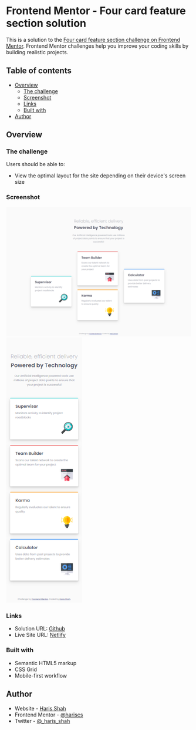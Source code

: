 # Frontend Mentor - Four card feature section solution

This is a solution to the [Four card feature section challenge on Frontend Mentor](https://www.frontendmentor.io/challenges/four-card-feature-section-weK1eFYK). Frontend Mentor challenges help you improve your coding skills by building realistic projects.

## Table of contents

- [Overview](#overview)
  - [The challenge](#the-challenge)
  - [Screenshot](#screenshot)
  - [Links](#links)
  - [Built with](#built-with)
- [Author](#author)

## Overview

### The challenge

Users should be able to:

- View the optimal layout for the site depending on their device's screen size

### Screenshot

![](./desktop.png)
![](./mobile.png)

### Links

- Solution URL: [Github](https://github.com/hariscs/four-cards)
- Live Site URL: [Netlify](https://your-live-site-url.com)

### Built with

- Semantic HTML5 markup
- CSS Grid
- Mobile-first workflow

## Author

- Website - [Haris Shah](https://github.com/hariscs)
- Frontend Mentor - [@hariscs](https://www.frontendmentor.io/profile/hariscs)
- Twitter - [@\_haris_shah](https://twitter.com/_haris_shah)
